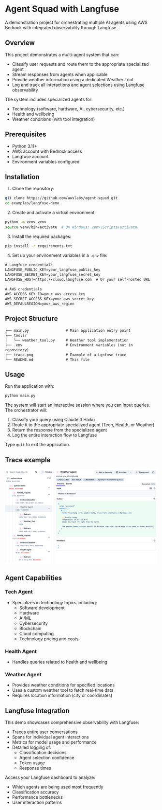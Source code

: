 # Agent Squad with Langfuse

A demonstration project for orchestrating multiple AI agents using AWS Bedrock with integrated observability through Langfuse.

## Overview

This project demonstrates a multi-agent system that can:
- Classify user requests and route them to the appropriate specialized agent
- Stream responses from agents when applicable
- Provide weather information using a dedicated Weather Tool
- Log and track all interactions and agent selections using Langfuse observability

The system includes specialized agents for:
- Technology (software, hardware, AI, cybersecurity, etc.)
- Health and wellbeing
- Weather conditions (with tool integration)

## Prerequisites

- Python 3.11+
- AWS account with Bedrock access
- Langfuse account
- Environment variables configured

## Installation

1. Clone the repository:
```bash
git clone https://github.com/awslabs/agent-squad.git
cd examples/langfuse-demo
```

2. Create and activate a virtual environment:
```bash
python -m venv venv
source venv/bin/activate  # On Windows: venv\Scripts\activate
```

3. Install the required packages:
```bash
pip install -r requirements.txt
```

4. Set up your environment variables in a `.env` file:
```
# Langfuse credentials
LANGFUSE_PUBLIC_KEY=your_langfuse_public_key
LANGFUSE_SECRET_KEY=your_langfuse_secret_key
LANGFUSE_HOST=https://cloud.langfuse.com  # Or your self-hosted URL

# AWS credentials
AWS_ACCESS_KEY_ID=your_aws_access_key
AWS_SECRET_ACCESS_KEY=your_aws_secret_key
AWS_DEFAULREGION=your_aws_region
```

## Project Structure

```
├── main.py                 # Main application entry point
├── tools/
│   └── weather_tool.py     # Weather tool implementation
├── .env                    # Environment variables (not in repository)
├── trace.png               # Example of a Lgnfuse trace
└── README.md               # This file
```

## Usage

Run the application with:

```bash
python main.py
```

The system will start an interactive session where you can input queries. The orchestrator will:

1. Classify your query using Claude 3 Haiku
2. Route it to the appropriate specialized agent (Tech, Health, or Weather)
3. Return the response from the specialized agent
4. Log the entire interaction flow to Langfuse

Type `quit` to exit the application.

## Trace example

![Langfuse trace](./trace.png)

## Agent Capabilities

### Tech Agent
- Specializes in technology topics including:
  - Software development
  - Hardware
  - AI/ML
  - Cybersecurity
  - Blockchain
  - Cloud computing
  - Technology pricing and costs

### Health Agent
- Handles queries related to health and wellbeing

### Weather Agent
- Provides weather conditions for specified locations
- Uses a custom weather tool to fetch real-time data
- Requires location information (city or coordinates)

## Langfuse Integration

This demo showcases comprehensive observability with Langfuse:

- Traces entire user conversations
- Spans for individual agent interactions
- Metrics for model usage and performance
- Detailed logging of:
  - Classification decisions
  - Agent selection confidence
  - Token usage
  - Response times

Access your Langfuse dashboard to analyze:
- Which agents are being used most frequently
- Classification accuracy
- Performance bottlenecks
- User interaction patterns
